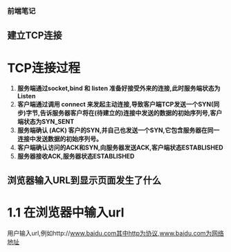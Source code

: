 ### 前端笔记
## 建立TCP连接
# TCP连接过程
1. **服务端通过socket,bind 和 listen 准备好接受外来的连接,此时服务端状态为Listen**
2. **客户端通过调用 connect 来发起主动连接,导致客户端TCP发送一个SYN(同步)字节,告诉服务器客户将在(待建立的)连接中发送的数据的初始序列号,客户端状态为SYN_SENT**
3. **服务端确认 (ACK) 客户的SYN,并自己也发送一个SYN,它包含服务器在同一连接中发送数据的初始序列号。**
4. **客户端确认访问的ACK和SYN,向服务器发送ACK,客户端状态ESTABLISHED**
5. **服务器接收ACK,服务器状态ESTABLISHED**
## 浏览器输入URL到显示页面发生了什么
# 1.1 在浏览器中输入url
用户输入url,例如http://www.baidu.com其中http为协议,www.baidu.com为网络地址